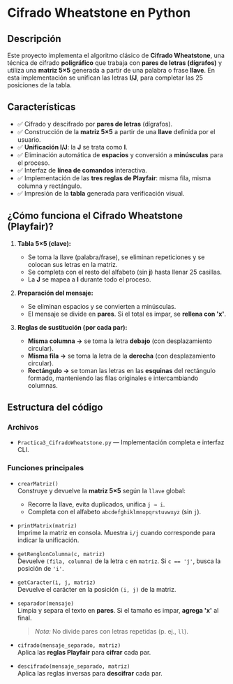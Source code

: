 # Cifrado Wheatstone en Python

## Descripción

Este proyecto implementa el algoritmo clásico de **Cifrado Wheatstone**, una técnica de cifrado **poligráfico** que trabaja con **pares de letras (dígrafos)** y utiliza una **matriz 5×5** generada a partir de una palabra o frase **llave**. En esta implementación se unifican las letras **I/J**, para completar las 25 posiciones de la tabla.

## Características

- ✅ Cifrado y descifrado por **pares de letras** (dígrafos).
- ✅ Construcción de la **matriz 5×5** a partir de una **llave** definida por el usuario.
- ✅ **Unificación I/J**: la **J** se trata como **I**.
- ✅ Eliminación automática de **espacios** y conversión a **minúsculas** para el proceso.
- ✅ Interfaz de **línea de comandos** interactiva.
- ✅ Implementación de las **tres reglas de Playfair**: misma fila, misma columna y rectángulo.
- ✅ Impresión de la **tabla** generada para verificación visual.


## ¿Cómo funciona el Cifrado Wheatstone (Playfair)?

1. **Tabla 5×5 (clave):**
   - Se toma la llave (palabra/frase), se eliminan repeticiones y se colocan sus letras en la matriz.
   - Se completa con el resto del alfabeto (sin **j**) hasta llenar 25 casillas.
   - La **J** se mapea a **I** durante todo el proceso.

2. **Preparación del mensaje:**
   - Se eliminan espacios y se convierten a minúsculas.
   - El mensaje se divide en **pares**. Si el total es impar, se **rellena con 'x'**.

3. **Reglas de sustitución (por cada par):**
   - **Misma columna →** se toma la letra **debajo** (con desplazamiento circular).
   - **Misma fila →** se toma la letra de la **derecha** (con desplazamiento circular).
   - **Rectángulo →** se toman las letras en las **esquinas** del rectángulo formado, manteniendo las filas originales e intercambiando columnas.

## Estructura del código

### Archivos
- `Practica3_CifradoWheatstone.py` — Implementación completa e interfaz CLI.

### Funciones principales

- `crearMatriz()`  
  Construye y devuelve la **matriz 5×5** según la `llave` global:
  - Recorre la llave, evita duplicados, unifica `j → i`.
  - Completa con el alfabeto `abcdefghiklmnopqrstuvwxyz` (sin `j`).

- `printMatrix(matriz)`  
  Imprime la matriz en consola. Muestra `i/j` cuando corresponde para indicar la unificación.

- `getRenglonColumna(c, matriz)`  
  Devuelve `(fila, columna)` de la letra `c` en `matriz`. Si `c == 'j'`, busca la posición de `'i'`.

- `getCaracter(i, j, matriz)`  
  Devuelve el carácter en la posición `(i, j)` de la matriz.

- `separador(mensaje)`  
  Limpia y separa el texto en **pares**. Si el tamaño es impar, **agrega 'x'** al final.
  > *Nota:* No divide pares con letras repetidas (p. ej., `ll`).

- `cifrado(mensaje_separado, matriz)`  
  Aplica las **reglas Playfair** para **cifrar** cada par.

- `descifrado(mensaje_separado, matriz)`  
  Aplica las reglas inversas para **descifrar** cada par.
